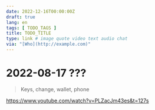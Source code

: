 ```yaml
---
date: 2022-12-16T00:00:00Z
draft: true
lang: en
tags: [ TODO_TAGS ]
title: TODO_TITLE
type: link # image quote video text audio chat
via: "[Who](http://example.com)"
---
```



# 2022-08-17 ???


> Keys, change, wallet, phone

https://www.youtube.com/watch?v=PLZacJm43es&t=127s

